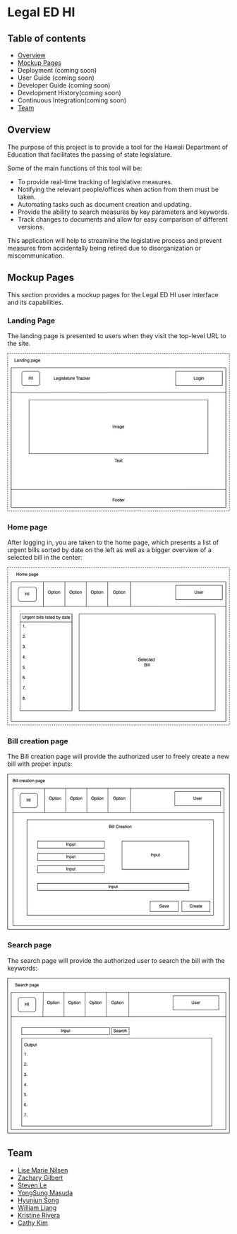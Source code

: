 # Legal ED HI

## Table of contents

* [Overview](#overview)
* [Mockup Pages](#mockup-pages)
* Deployment (coming soon)
* User Guide (coming soon)
* Developer Guide (coming soon)
* Development History(coming soon)
* Continuous Integration(coming soon)
* [Team](#team)

## Overview

The purpose of this project is to provide a tool for the Hawaii Department of Education that facilitates the passing of state legislature.

Some of the main functions of this tool will be:

* To provide real-time tracking of legislative measures.
* Notifying the relevant people/offices when action from them must be taken.
* Automating tasks such as document creation and updating.
* Provide the ability to search measures by key parameters and keywords.
* Track changes to documents and allow for easy comparison of different versions.

This application will help to streamline the legislative process and prevent measures from accidentally being retired due to disorganization or miscommunication.


## Mockup Pages

This section provides a mockup pages for the Legal ED HI user interface and its capabilities.

### Landing Page

The landing page is presented to users when they visit the top-level URL to the site.

![](images/landing_page.jpg)

### Home page

After logging in, you are taken to the home page, which presents a list of urgent bills sorted by date on the left as well as a bigger overview of a selected bill in the center:

![](images/home_page.jpg)

### Bill creation page

The Bill creation page will provide the authorized user to freely create a new bill with proper inputs: 

![](images/bill_creation_page.jpg)

### Search page

The search page will provide the authorized user to search the bill with the keywords:

![](images/search_page.jpg)


## Team

* [Lise Marie Nilsen](https://github.com/lisemnilsen)
* [Zachary Gilbert](https://github.com/zakgilbert)
* [Steven Le](https://github.com/sle417)
* [YongSung Masuda](https://github.com/yongsungm)
* [Hyunjun Song](https://github.com/eric-song1773)
* [William Liang](https://github.com/William-Liang808)
* [Kristine Rivera](https://github.com/tineriver)
* [Cathy Kim](https://github.com/cathy-kim95)


